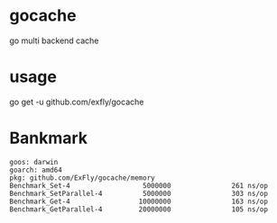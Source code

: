 # gocache
go multi backend cache

# usage

go get -u github.com/exfly/gocache

# Bankmark

```
goos: darwin
goarch: amd64
pkg: github.com/ExFly/gocache/memory
Benchmark_Set-4                  5000000               261 ns/op
Benchmark_SetParallel-4          5000000               303 ns/op
Benchmark_Get-4                 10000000               163 ns/op
Benchmark_GetParallel-4         20000000               105 ns/op
```
